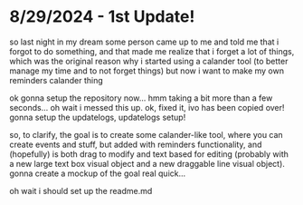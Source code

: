 # 8/29/2024 - 1st Update!

so last night in my dream some person came up to me and told me that i forgot to do something, and that made me realize that i forget a lot of things, which was the original reason why i started using a calander tool (to better manage my time and to not forget things) but now i want to make my own reminders calander thing

ok gonna setup the repository now... hmm taking a bit more than a few seconds... oh wait i messed this up. ok, fixed it, ivo has been copied over! gonna setup the updatelogs, updatelogs setup!

so, to clarify, the goal is to create some calander-like tool, where you can create events and stuff, but added with reminders functionality, and (hopefully) is both drag to modify and text based for editing (probably with a new large text box visual object and a new draggable line visual object). gonna create a mockup of the goal real quick...

oh wait i should set up the readme.md